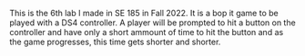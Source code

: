 This is the 6th lab I made in SE 185 in Fall 2022. It is a bop it game to be played with a DS4 controller. A player will be prompted to hit a button on the controller
and have only a short ammount of time to hit the button and as the game progresses, this time gets shorter and shorter.
